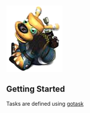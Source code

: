![Jet Force Gemini](docs/lupus.png)

## Getting Started

Tasks are defined using [gotask](https://github.com/jingweno/gotask)
